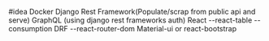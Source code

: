 
#idea
Docker
Django Rest Framework(Populate/scrap from public api and serve)
GraphQL (using django rest frameworks auth)
React
--react-table -- consumption DRF
--react-router-dom
Material-ui or react-bootstrap


